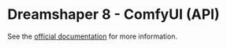 # Dreamshaper 8 - ComfyUI (API)

See the [official documentation](https://docs.salad.com/products/recipes/dreamshaper8-comfyui) for more information.
